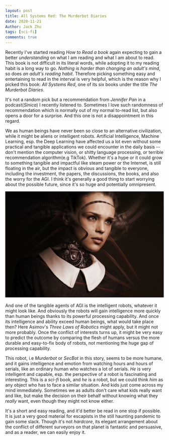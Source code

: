 ```yaml
---
layout: post
title: All Systems Red: The Murderbot Diaries
date: 2020-11-21
Author: Jack Zhu
tags: [sci-fi]
comments: true
---
```


Recently I've started reading *How to Read a book* again expecting to gain a better *understanding* on what I am reading and what I am about to read. This book is not difficult in its literal words, while adopting it to my reading habit is a long way to go. *Nothing is harder than changing an adult's mind*, so does *an adult's reading habit*. Therefore picking something easy and entertaining to read in the interval is very helpful, which is the reason why I picked this book: *All Systems Red*, one of its six books under the title *The Murderbot Diaries*.

It's not a random pick but a recommendation from *Jennifer Pan* in a podcast(*Sinica*) I recently listened to. Sometimes I love such randomness of recommendation which is normally out of my normal to-read list, but also opens a door for a surprise. And this one is not a disappointment in this regard.

We as human beings have never been so close to an alternative civilization, while it might be aliens or intelligent robots. Artificial Intelligence, Machine Learning, esp. the Deep Learning have affected us a lot even without some practical and tangible applications we could encounter in the daily basis -- don't mention the computer vision, or shitty language processing, or terrible recommendation algorithm(e.g TikTok). Whether it's a hype or it could grow to something tangible and impactful like steam power or the Internet, is still floating in the air, but the impact is obvious and tangible to everyone, including the investment, the papers, the discussions, the books, and also the worry for the AGI. I think it's generally a good thing to start worrying about the possible future, since it's so huge and potentially omnipresent.

![robot](../images/robot.png)

And one of the tangible agents of AGI is the intelligent robots, whatever it might look like. And obviously the robots will gain intelligence more quickly than human beings thanks to its powerful processing capability. And once its intelligence and ability exceed human beings, what would take place then? Here Asimov's *Three Laws of Robotics* might apply, but it might not more probably. Once the conflict of interests turns up, it might be very easy to predict the outcome by comparing the flesh of humans versus the more durable and easy-to-fix body of robots, not mentioning the huge gap of processing capability.

This robot, i.e *Murderbot* or *SecBot* in this story, seems to be more humane, and it gains intelligence and emotion from watching hours and hours of serials, like an ordinary human who watches a lot of serials. *He* is very intelligent and capable, esp. the perspective of a robot is fascinating and interesting. This is a *sci-fi* book, and *he* is a robot, but we could think *him* as any object who has to face a similar situation. And kids just come across my mind immediately. Sometimes we as adults don't care what kids really want and like, but make the decision on their behalf without knowing what they *really* want, even though they might not know either.

It's a short and easy reading, and it'd better be read in one stop if possible. It is just a very good material for escapists in the still haunting pandemic to gain some slack. Though it's not *hardcore*, its elegant arrangement about the conflict of different surveyors on that planet is fantastic and persuasive, and as a reader, we can easily enjoy it.